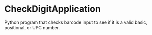 # CheckDigitApplication
Python program that checks barcode input to see if it is a valid basic, positional, or UPC number.
